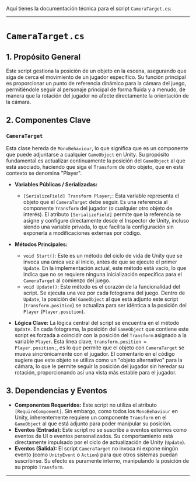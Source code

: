 Aquí tienes la documentación técnica para el script `CameraTarget.cs`:

---

# `CameraTarget.cs`

## 1. Propósito General
Este script gestiona la posición de un objeto en la escena, asegurando que siga de cerca el movimiento de un jugador específico. Su función principal es proporcionar un punto de referencia dinámico para la cámara del juego, permitiéndole seguir al personaje principal de forma fluida y a menudo, de manera que la rotación del jugador no afecte directamente la orientación de la cámara.

## 2. Componentes Clave

### `CameraTarget`
Esta clase hereda de `MonoBehaviour`, lo que significa que es un componente que puede adjuntarse a cualquier `GameObject` en Unity. Su propósito fundamental es actualizar continuamente la posición del `GameObject` al que está asociado, haciendo que siga el `Transform` de otro objeto, que en este contexto se denomina "Player".

*   **Variables Públicas / Serializadas:**
    *   `[SerializeField] Transform Player;`: Esta variable representa el objeto que el `CameraTarget` debe seguir. Es una referencia al componente `Transform` del jugador (o cualquier otro objeto de interés). El atributo `[SerializeField]` permite que la referencia se asigne y configure directamente desde el Inspector de Unity, incluso siendo una variable privada, lo que facilita la configuración sin exponerla a modificaciones externas por código.

*   **Métodos Principales:**
    *   `void Start()`: Este es un método del ciclo de vida de Unity que se invoca una única vez al inicio, antes de que se ejecute el primer `Update`. En la implementación actual, este método está vacío, lo que indica que no se requiere ninguna inicialización específica para el `CameraTarget` al comienzo del juego.
    *   `void Update()`: Este método es el corazón de la funcionalidad del script. Se ejecuta una vez por cada fotograma del juego. Dentro de `Update`, la posición del `GameObject` al que está adjunto este script (`transform.position`) se actualiza para ser idéntica a la posición del `Player` (`Player.position`).

*   **Lógica Clave:**
    La lógica central del script se encuentra en el método `Update`. En cada fotograma, la posición del `GameObject` que contiene este script es forzada a coincidir con la posición del `Transform` asignado a la variable `Player`. Esta línea clave, `transform.position = Player.position;`, es lo que permite que el objeto con `CameraTarget` se mueva sincrónicamente con el jugador. El comentario en el código sugiere que este objeto se utiliza como un "objeto alternativo" para la cámara, lo que le permite seguir la posición del jugador sin heredar su rotación, proporcionando así una vista más estable para el jugador.

## 3. Dependencias y Eventos
*   **Componentes Requeridos:** Este script no utiliza el atributo `[RequireComponent]`. Sin embargo, como todos los `MonoBehaviour` en Unity, inherentemente requiere un componente `Transform` en el `GameObject` al que está adjunto para poder manipular su posición.
*   **Eventos (Entrada):** Este script no se suscribe a eventos externos como eventos de UI o eventos personalizados. Su comportamiento está directamente impulsado por el ciclo de actualización de Unity (`Update`).
*   **Eventos (Salida):** El script `CameraTarget` no invoca ni expone ningún evento (como `UnityEvent` o `Action`) para que otros sistemas puedan suscribirse. Su efecto es puramente interno, manipulando la posición de su propio `Transform`.

---